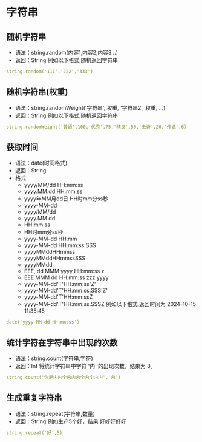 # 字符串

## 随机字符串

- 语法：string.random(内容1,内容2,内容3...)
- 返回：String
  例如以下格式,随机返回字符串

```yaml
string.random('111','222','333')
```

## 随机字符串(权重)

- 语法：string.randomWeight('字符串', 权重, '字符串2', 权重, ...)
- 返回：String
  例如以下格式,随机返回字符串

```yaml
string.randomWeight('普通',100,'优秀',75,'精良',50,'史诗',20,'传说',6)
```

## 获取时间

- 语法：date(时间格式)
- 返回：String
- 格式
    - yyyy/MM/dd HH:mm:ss
    - yyyy.MM.dd HH:mm:ss
    - yyyy年MM月dd日 HH时mm分ss秒
    - yyyy-MM-dd
    - yyyy/MM/dd
    - yyyy.MM.dd
    - HH:mm:ss
    - HH时mm分ss秒
    - yyyy-MM-dd HH:mm
    - yyyy-MM-dd HH:mm:ss.SSS
    - yyyyMMddHHmmss
    - yyyyMMddHHmmssSSS
    - yyyyMMdd
    - EEE, dd MMM yyyy HH:mm:ss z
    - EEE MMM dd HH:mm:ss zzz yyyy
    - yyyy-MM-dd'T'HH:mm:ss'Z'
    - yyyy-MM-dd'T'HH:mm:ss.SSS'Z'
    - yyyy-MM-dd'T'HH:mm:ssZ
    - yyyy-MM-dd'T'HH:mm:ss.SSSZ
      例如以下格式,返回时间为 2024-10-15 11:35:45

```yaml
date('yyyy-MM-dd HH:mm:ss')
```

## 统计字符在字符串中出现的次数

- 语法：string.count(字符串,字符)
- 返回：Int
  将统计字符串中字符 '内' 的出现次数，结果为 8。

```yaml
string.count('你是内内个内内内个内个内内','内')
```

## 生成重复字符串

- 语法：string.repeat(字符串,数量)
- 返回：String
  例如生产5个好，结果 好好好好好

```yaml
string.repeat('好',5)
```

